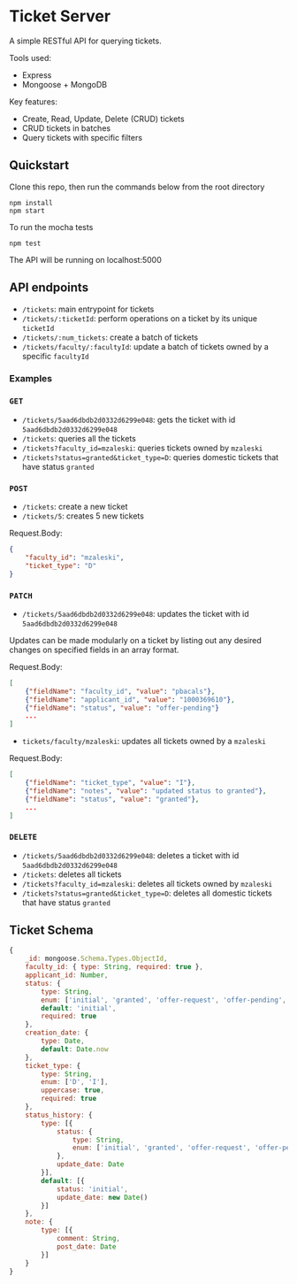 # Ticket Server

A simple RESTful API for querying tickets.

Tools used:

- Express
- Mongoose + MongoDB

Key features:

- Create, Read, Update, Delete (CRUD) tickets
- CRUD tickets in batches
- Query tickets with specific filters

## Quickstart

Clone this repo, then run the commands below from the root directory

```shell
npm install
npm start
```
To run the mocha tests

```shell
npm test
```

The API will be running on localhost:5000

## API endpoints

- `/tickets`: main entrypoint for tickets
- `/tickets/:ticketId`: perform operations on a ticket by its unique `ticketId`
- `/tickets/:num_tickets`: create a batch of tickets
- `/tickets/faculty/:facultyId`: update a batch of tickets owned by a specific `facultyId`

### Examples

### `GET`

- `/tickets/5aad6dbdb2d0332d6299e048`: gets the ticket with id `5aad6dbdb2d0332d6299e048`
- `/tickets`: queries all the tickets
- `/tickets?faculty_id=mzaleski`: queries tickets owned by `mzaleski`
- `/tickets?status=granted&ticket_type=D`: queries domestic tickets that have status `granted`

### `POST`

- `/tickets`: create a new ticket
- `/tickets/5`: creates 5 new tickets

Request.Body:
```json
{
    "faculty_id": "mzaleski",
    "ticket_type": "D"
}
```

### `PATCH`

- `/tickets/5aad6dbdb2d0332d6299e048`: updates the ticket with id `5aad6dbdb2d0332d6299e048`

Updates can be made modularly on a ticket by listing out any desired changes on specified fields in an array format.

Request.Body:
```json
[
	{"fieldName": "faculty_id", "value": "pbacals"},
	{"fieldName": "applicant_id", "value": "1000369610"},
	{"fieldName": "status", "value": "offer-pending"}
	...
]
```

- `tickets/faculty/mzaleski`: updates all tickets owned by a `mzaleski`

Request.Body:
```json
[
	{"fieldName": "ticket_type", "value": "I"},
	{"fieldName": "notes", "value": "updated status to granted"},
	{"fieldName": "status", "value": "granted"},
	...
]
```

### `DELETE`

- `/tickets/5aad6dbdb2d0332d6299e048`: deletes a ticket with id `5aad6dbdb2d0332d6299e048`
- `/tickets`: deletes all tickets
- `/tickets?faculty_id=mzaleski`: deletes all tickets owned by `mzaleski`
- `/tickets?status=granted&ticket_type=D`: deletes all domestic tickets that have status `granted`

## Ticket Schema

```js
{
	_id: mongoose.Schema.Types.ObjectId,
	faculty_id: { type: String, required: true },
	applicant_id: Number,
	status: { 
		type: String,
		enum: ['initial', 'granted', 'offer-request', 'offer-pending', 'accepted', 'refused'],
		default: 'initial',
		required: true
	},
	creation_date: { 
		type: Date, 
		default: Date.now
	},
	ticket_type: { 
		type: String, 
		enum: ['D', 'I'],
		uppercase: true,
		required: true 
	},
	status_history: {
		type: [{
			status: { 
				type: String,
				enum: ['initial', 'granted', 'offer-request', 'offer-pending', 'accepted', 'refused']
			},
			update_date: Date
		}],
		default: [{
			status: 'initial',
			update_date: new Date()
		}]
	},
	note: {
		type: [{
			comment: String,
			post_date: Date
		}]
	}
}
```





